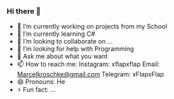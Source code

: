### Hi there 👋

- 🔭 I’m currently working on projects from my School
- 🌱 I’m currently learning C#
- 👯 I’m looking to collaborate on ...
- 🤔 I’m looking for help with Programming
- 💬 Ask me about what you want
- 📫 How to reach me: 
Instagram: xflapxflap
Email: Marcelkroschke@gmail.com
Telegram: xFlapxFlap
- 😄 Pronouns: He
- ⚡ Fun fact: ...
